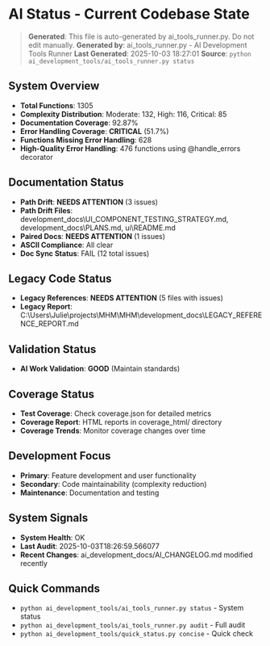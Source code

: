 # AI Status - Current Codebase State

> **Generated**: This file is auto-generated by ai_tools_runner.py. Do not edit manually.
> **Generated by**: ai_tools_runner.py - AI Development Tools Runner
> **Last Generated**: 2025-10-03 18:27:01
> **Source**: `python ai_development_tools/ai_tools_runner.py status`

## System Overview
- **Total Functions**: 1305
- **Complexity Distribution**: Moderate: 132, High: 116, Critical: 85
- **Documentation Coverage**: 92.87%
- **Error Handling Coverage**: **CRITICAL** (51.7%)
- **Functions Missing Error Handling**: 628
- **High-Quality Error Handling**: 476 functions using @handle_errors decorator
## Documentation Status
- **Path Drift**: **NEEDS ATTENTION** (3 issues)
- **Path Drift Files**: development_docs\UI_COMPONENT_TESTING_STRATEGY.md, development_docs\PLANS.md, ui\README.md
- **Paired Docs**: **NEEDS ATTENTION** (1 issues)
- **ASCII Compliance**: All clear
- **Doc Sync Status**: FAIL (12 total issues)

## Legacy Code Status
- **Legacy References**: **NEEDS ATTENTION** (5 files with issues)
- **Legacy Report**: C:\Users\Julie\projects\MHM\MHM\development_docs\LEGACY_REFERENCE_REPORT.md

## Validation Status
- **AI Work Validation**: **GOOD** (Maintain standards)

## Coverage Status
- **Test Coverage**: Check coverage.json for detailed metrics
- **Coverage Report**: HTML reports in coverage_html/ directory
- **Coverage Trends**: Monitor coverage changes over time

## Development Focus
- **Primary**: Feature development and user functionality
- **Secondary**: Code maintainability (complexity reduction)
- **Maintenance**: Documentation and testing

## System Signals
- **System Health**: OK
- **Last Audit**: 2025-10-03T18:26:59.566077
- **Recent Changes**: ai_development_docs/AI_CHANGELOG.md modified recently

## Quick Commands
- `python ai_development_tools/ai_tools_runner.py status` - System status
- `python ai_development_tools/ai_tools_runner.py audit` - Full audit
- `python ai_development_tools/quick_status.py concise` - Quick check
